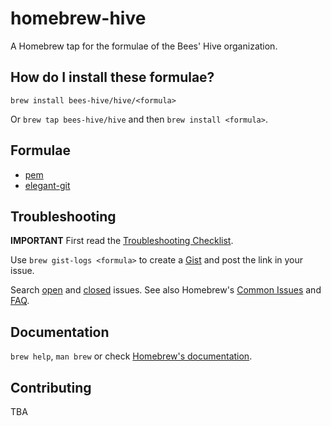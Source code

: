 # homebrew-hive
A Homebrew tap for the formulae of the Bees' Hive organization.

## How do I install these formulae?
`brew install bees-hive/hive/<formula>`

Or `brew tap bees-hive/hive` and then `brew install <formula>`.

## Formulae
- [pem](https://github.com/extsoft/pem) 
- [elegant-git](https://github.com/extsoft/elegant-git) 

## Troubleshooting
**IMPORTANT** First read the [Troubleshooting Checklist](http://docs.brew.sh/Troubleshooting.html).

Use `brew gist-logs <formula>` to create a [Gist](https://gist.github.com/) and post the link in your issue.

Search [open](https://github.com/bees-hive/homebrew-hive/issues?state=open) and [closed](https://github.com/bees-hive/homebrew-hive/issues?state=closed) issues. See also Homebrew's  [Common Issues](http://docs.brew.sh/Common-Issues.html) and [FAQ](http://docs.brew.sh/FAQ.html).

## Documentation
`brew help`, `man brew` or check [Homebrew's documentation](https://github.com/Homebrew/brew/blob/master/docs/README.md).

## Contributing
TBA
